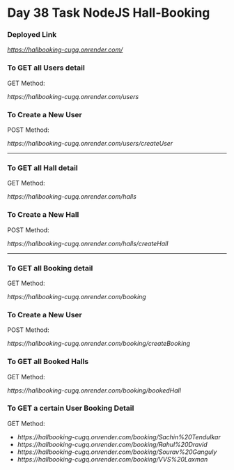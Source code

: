<h1>Day 38 Task NodeJS Hall-Booking</h1>

<h3>Deployed Link</h3>

<a target="_blank"><i>https://hallbooking-cugq.onrender.com/</i></a>

<h3>To GET all Users detail</h3>
<p>GET Method: </p><a><i>https://hallbooking-cugq.onrender.com/users</i></a>

<h3>To Create a New User</h3>
<p>POST Method: </p><a target="_blank"><i>https://hallbooking-cugq.onrender.com/users/createUser</i></a>

<hr/>

<h3>To GET all Hall detail</h3>
<p>GET Method: </p><a target="_blank"><i>https://hallbooking-cugq.onrender.com/halls</i></a>

<h3>To Create a New Hall</h3>
<p>POST Method: </p><a target="_blank"><i>https://hallbooking-cugq.onrender.com/halls/createHall</i></a>

<hr/>

<h3>To GET all Booking detail</h3>
<p>GET Method: </p><a target="_blank"><i>https://hallbooking-cugq.onrender.com/booking</i></a>

<h3>To Create a New User</h3>
<p>POST Method: </p><a target="_blank"><i>https://hallbooking-cugq.onrender.com/booking/createBooking</i></a>

<h3>To GET all Booked Halls</h3>
<p>GET Method: </p><a target="_blank"><i>https://hallbooking-cugq.onrender.com/booking/bookedHall</i></a>

<h3>To GET a certain User Booking Detail</h3>
<p>GET Method: </p>
<ul>
<li><a target="_blank"><i>https://hallbooking-cugq.onrender.com/booking/Sachin%20Tendulkar</i></a></li>
<li><a target="_blank"><i>https://hallbooking-cugq.onrender.com/booking/Rahul%20Dravid</i></a></li>
<li><a target="_blank"><i>https://hallbooking-cugq.onrender.com/booking/Sourav%20Ganguly</i></a></li>
<li><a target="_blank"><i>https://hallbooking-cugq.onrender.com/booking/VVS%20Laxman</i></a></li>
</ul>

